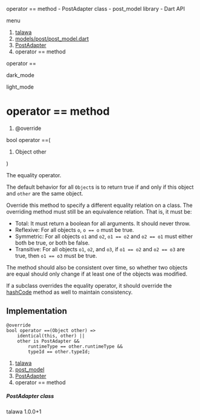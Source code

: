 




operator == method - PostAdapter class - post\_model library - Dart API







menu

1. [talawa](../../index.html)
2. [models/post/post\_model.dart](../../models_post_post_model/models_post_post_model-library.html)
3. [PostAdapter](../../models_post_post_model/PostAdapter-class.html)
4. operator == method

operator ==


dark\_mode

light\_mode




# operator == method


1. @override

bool
operator ==(

1. Object other

)

The equality operator.

The default behavior for all `Object`s is to return true if and
only if this object and `other` are the same object.

Override this method to specify a different equality relation on
a class. The overriding method must still be an equivalence relation.
That is, it must be:

* Total: It must return a boolean for all arguments. It should never throw.
* Reflexive: For all objects `o`, `o == o` must be true.
* Symmetric: For all objects `o1` and `o2`, `o1 == o2` and `o2 == o1` must
  either both be true, or both be false.
* Transitive: For all objects `o1`, `o2`, and `o3`, if `o1 == o2` and
  `o2 == o3` are true, then `o1 == o3` must be true.

The method should also be consistent over time,
so whether two objects are equal should only change
if at least one of the objects was modified.

If a subclass overrides the equality operator, it should override
the [hashCode](../../models_post_post_model/PostAdapter/hashCode.html) method as well to maintain consistency.


## Implementation

```
@override
bool operator ==(Object other) =>
    identical(this, other) ||
    other is PostAdapter &&
        runtimeType == other.runtimeType &&
        typeId == other.typeId;
```

 


1. [talawa](../../index.html)
2. [post\_model](../../models_post_post_model/models_post_post_model-library.html)
3. [PostAdapter](../../models_post_post_model/PostAdapter-class.html)
4. operator == method

##### PostAdapter class





talawa
1.0.0+1






